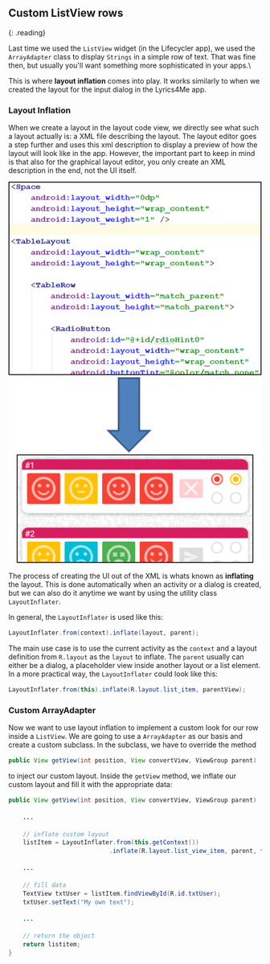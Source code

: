 ## Custom ListView rows
{: .reading}

Last time we used the ``ListView`` widget (in the Lifecycler app), we used the ``ArrayAdapter`` class to display ``Strings`` in a simple row of text. That was fine then, but usually you'll want something more sophisticated in your apps.\

This is where **layout inflation** comes into play. It works similarly to when we created the layout for the input dialog in the Lyrics4Me app.

### Layout Inflation
When we create a layout in the layout code view, we directly see what such a layout actually is: a XML file describing the layout. The layout editor goes a step further and uses this xml description to display a preview of how the layout will look like in the app. However, the important part to keep in mind is that also for the graphical layout editor, you only create an XML description in the end, not the UI itself.

![layout inflation](../../assets/img/009_mqtt/layout_inflation.png)

The process of creating the UI out of the XML is whats known as **inflating** the layout. This is done automatically when an activity or a dialog is created, but we can also do it anytime we want by using the utility class ``LayoutInflater``.

In general, the ``LayoutInflater`` is used like this:
````java
LayoutInflater.from(context).inflate(layout, parent);
````

The main use case is to use the current activity as the ``context`` and a layout definition from ``R.layout`` as the ``layout`` to inflate. The ``parent`` usually can either be a dialog, a placeholder view inside another layout or a list element. In a more practical way, the ``LayoutInflater`` could look like this:

````java
LayoutInflater.from(this).inflate(R.layout.list_item, parentView);
````

### Custom ArrayAdapter

Now we want to use layout inflation to implement a custom look for our row inside a ``ListView``. We are going to use a ``ArrayAdapter`` as our basis and create a custom subclass. In the subclass, we have to override the method

````java
public View getView(int position, View convertView, ViewGroup parent)
````

to inject our custom layout. Inside the ``getView`` method, we inflate our custom layout and fill it with the appropriate data:

````java
public View getView(int position, View convertView, ViewGroup parent)

    ...

    // inflate custom layout
    listItem = LayoutInflater.from(this.getContext())
                            .inflate(R.layout.list_view_item, parent, false);

    ...

    // fill data
    TextView txtUser = listItem.findViewById(R.id.txtUser);
    txtUser.setText("My own text");

    ...

    // return the object
    return listitem;
}
````
